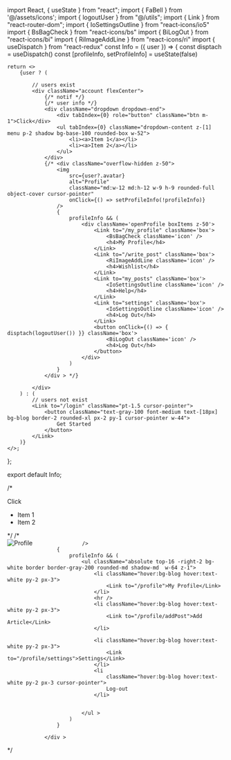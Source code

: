 import React, { useState } from "react";
import { FaBell } from '@/assets/icons';
import { logoutUser } from "@/utils";
import { Link } from "react-router-dom";
import { IoSettingsOutline } from "react-icons/io5"
import { BsBagCheck } from "react-icons/bs"
import { BiLogOut } from "react-icons/bi"
import { RiImageAddLine } from "react-icons/ri"
import { useDispatch } from "react-redux"
const Info = ({ user }) => {
    const disptach = useDispatch()
    const [profileInfo, setProfileInfo] = useState(false)

    return <>
        {user ? (

            // users exist
            <div className="account flexCenter">
                {/* notif */}
                {/* user info */}
                <div className="dropdown dropdown-end">
                    <div tabIndex={0} role="button" className="btn m-1">Click</div>
                    <ul tabIndex={0} className="dropdown-content z-[1] menu p-2 shadow bg-base-100 rounded-box w-52">
                        <li><a>Item 1</a></li>
                        <li><a>Item 2</a></li>
                    </ul>
                </div>
                {/* <div className="overflow-hidden z-50">
                    <img
                        src={user?.avatar}
                        alt="Profile"
                        className="md:w-12 md:h-12 w-9 h-9 rounded-full object-cover cursor-pointer"
                        onClick={() => setProfileInfo(!profileInfo)}
                    />
                    {
                        profileInfo && (
                            <div className='openProfile boxItems z-50'>
                                <Link to="/my_profile" className='box'>
                                    <BsBagCheck className='icon' />
                                    <h4>My Profile</h4>
                                </Link>
                                <Link to="/write_post" className='box'>
                                    <RiImageAddLine className='icon' />
                                    <h4>Wishlist</h4>
                                </Link>
                                <Link to="my_posts" className='box'>
                                    <IoSettingsOutline className='icon' />
                                    <h4>Help</h4>
                                </Link>
                                <Link to="settings" className='box'>
                                    <IoSettingsOutline className='icon' />
                                    <h4>Log Out</h4>
                                </Link>
                                <button onClick={() => { disptach(logoutUser()) }} className='box'>
                                    <BiLogOut className='icon' />
                                    <h4>Log Out</h4>
                                </button>
                            </div>
                        )
                    }
                </div > */}

            </div>
        ) : (
            // users not exist
            <Link to="/login" className="pt-1.5 cursor-pointer">
                <button className="text-gray-100 font-medium text-[18px] bg-blog border-2 rounded-xl px-2 py-1 cursor-pointer w-44">
                    Get Started
                </button>
            </Link>
        )}
    </>;
};

export default Info;

/* 
<div className="dropdown dropdown-end">
  <div tabIndex={0} role="button" className="btn m-1">Click</div>
  <ul tabIndex={0} className="dropdown-content z-[1] menu p-2 shadow bg-base-100 rounded-box w-52">
    <li><a>Item 1</a></li>
    <li><a>Item 2</a></li>
  </ul>
</div>
*/
/*
                <div className="overflow-hidden z-50">
                    <img
                        src={user?.avatar}
                        alt="Profile"
                        className="md:w-12 md:h-12 w-9 h-9 rounded-full object-cover cursor-pointer"

                    />
                    {
                        profileInfo && (
                            <ul className="absolute top-16 -right-2 bg-white border border-gray-200 rounded-md shadow-md  w-64 z-1">
                                <li className="hover:bg-blog hover:text-white py-2 px-3">
                                    <Link to="/profile">My Profile</Link>
                                </li>
                                <hr />
                                <li className="hover:bg-blog hover:text-white py-2 px-3">
                                    <Link to="/profile/addPost">Add Article</Link>
                                </li>
                         
                                <li className="hover:bg-blog hover:text-white py-2 px-3">
                                    <Link to="/profile/settings">Settings</Link>
                                </li>
                                <li
                                    className="hover:bg-blog hover:text-white py-2 px-3 cursor-pointer">
                                    Log-out
                                </li>


                            </ul >
                        )
                    }

                </div > 
 */